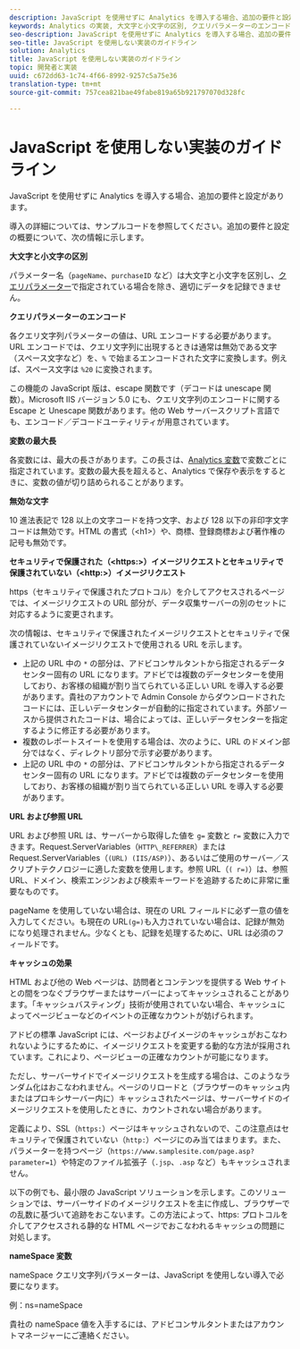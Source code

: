 ```yaml
---
description: JavaScript を使用せずに Analytics を導入する場合、追加の要件と設定があります。
keywords: Analytics の実装, 大文字と小文字の区別, クエリパラメーターのエンコード, 無効な文字, 安全なイメージリクエスト, 変数の最大長, 参照, url, キャッシュ, 名前空間
seo-description: JavaScript を使用せずに Analytics を導入する場合、追加の要件と設定があります。
seo-title: JavaScript を使用しない実装のガイドライン
solution: Analytics
title: JavaScript を使用しない実装のガイドライン
topic: 開発者と実装
uuid: c672dd63-1c74-4f66-8992-9257c5a75e36
translation-type: tm+mt
source-git-commit: 757cea821bae49fabe819a65b921797070d328fc

---
```



# JavaScript を使用しない実装のガイドライン

JavaScript を使用せずに Analytics を導入する場合、追加の要件と設定があります。

導入の詳細については、サンプルコードを参照してください。追加の要件と設定の概要について、次の情報に示します。

<!--Meike, I converted this from a table. Table within a table was a mess, and I'm not sure I captured everything. Please check this content against the orginal. -Bob -->

**大文字と小文字の区別**

パラメーター名（`pageName`、`purchaseID` など）は大文字と小文字を区別し、[クエリパラメーター](/help/implement/js-implementation/data-collection/query-parameters.md)で指定されている場合を除き、適切にデータを記録できません。

**クエリパラメーターのエンコード**

各クエリ文字列パラメーターの値は、URL エンコードする必要があります。URL エンコードでは、クエリ文字列に出現するときは通常は無効である文字（スペース文字など）を、`%` で始まるエンコードされた文字に変換します。例えば、スペース文字は `%20` に変換されます。

この機能の JavaScript 版は、escape 関数です（デコードは unescape 関数）。Microsoft IIS バージョン 5.0 にも、クエリ文字列のエンコードに関する Escape と Unescape 関数があります。他の Web サーバースクリプト言語でも、エンコード／デコードユーティリティが用意されています。

**変数の最大長**

各変数には、最大の長さがあります。この長さは、[Analytics 変数](/help/implement/js-implementation/c-variables/sc-variables.md)で変数ごとに指定されています。変数の最大長を超えると、Analytics で保存や表示をするときに、変数の値が切り詰められることがあります。

**無効な文字**

10 進法表記で 128 以上の文字コードを持つ文字、および 128 以下の非印字文字コードは無効です。HTML の書式（&lt;h1&gt;）や、商標、登録商標および著作権の記号も無効です。

**セキュリティで保護された（&lt;https:&gt;）イメージリクエストとセキュリティで保護されていない（&lt;http:&gt;）イメージリクエスト**

https（セキュリティで保護されたプロトコル）を介してアクセスされるページでは、イメージリクエストの URL 部分が、データ収集サーバーの別のセットに対応するように変更されます。

次の情報は、セキュリティで保護されたイメージリクエストとセキュリティで保護されていないイメージリクエストで使用される URL を示します。

* 上記の URL 中の `*` の部分は、アドビコンサルタントから指定されるデータセンター固有の URL になります。アドビでは複数のデータセンターを使用しており、お客様の組織が割り当てられている正しい URL を導入する必要があります。貴社のアカウントで Admin Console からダウンロードされたコードには、正しいデータセンターが自動的に指定されています。外部ソースから提供されたコードは、場合によっては、正しいデータセンターを指定するように修正する必要があります。
* 複数のレポートスイートを使用する場合は、次のように、URL のドメイン部分ではなく、ディレクトリ部分で示す必要があります。
* 上記の URL 中の `*` の部分は、アドビコンサルタントから指定されるデータセンター固有の URL になります。アドビでは複数のデータセンターを使用しており、お客様の組織が割り当てられている正しい URL を導入する必要があります。

**URL および参照 URL**

URL および参照 URL は、サーバーから取得した値を `g=` 変数と `r=` 変数に入力できます。Request.ServerVariables（`HTTP\_REFERRER`）または Request.ServerVariables（`(URL) (IIS/ASP)`）、あるいはご使用のサーバー／スクリプトテクノロジーに適した変数を使用します。参照 URL（`( r=)`）は、参照 URL、ドメイン、検索エンジンおよび検索キーワードを追跡するために非常に重要なものです。

pageName を使用していない場合は、現在の URL フィールドに必ず一意の値を入力してください。も現在の URL`(g=)`も入力されていない場合は、記録が無効になり処理されません。少なくとも、記録を処理するために、URL は必須のフィールドです。

**キャッシュの効果**

HTML および他の Web ページは、訪問者とコンテンツを提供する Web サイトとの間をつなぐブラウザーまたはサーバーによってキャッシュされることがあります。「キャッシュバスティング」技術が使用されていない場合、キャッシュによってページビューなどのイベントの正確なカウントが妨げられます。

アドビの標準 JavaScript には、ページおよびイメージのキャッシュがおこなわれないようにするために、イメージリクエストを変更する動的な方法が採用されています。これにより、ページビューの正確なカウントが可能になります。

ただし、サーバーサイドでイメージリクエストを生成する場合は、このようなランダム化はおこなわれません。ページのリロードと（ブラウザーのキャッシュ内またはプロキシサーバー内に）キャッシュされたページは、サーバーサイドのイメージリクエストを使用したときに、カウントされない場合があります。

定義により、SSL（`https:`）ページはキャッシュされないので、この注意点はセキュリティで保護されていない（`http:`）ページにのみ当てはまります。また、パラメーターを持つページ（`https://www.samplesite.com/page.asp?parameter=1`）や特定のファイル拡張子（`.jsp`、`.asp` など）もキャッシュされません。

以下の例でも、最小限の JavaScript ソリューションを示します。このソリューションでは、サーバーサイドのイメージリクエストを主に作成し、ブラウザーでの乱数に基づいて追跡をおこないます。この方法によって、https: プロトコルを介してアクセスされる静的な HTML ページでおこなわれるキャッシュの問題に対処します。

**nameSpace 変数**

nameSpace クエリ文字列パラメーターは、JavaScript を使用しない導入で必要になります。

例：ns=nameSpace

貴社の nameSpace 値を入手するには、アドビコンサルタントまたはアカウントマネージャーにご連絡ください。
